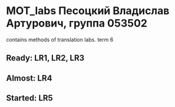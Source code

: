 # MOT_labs Песоцкий Владислав Артурович, группа 053502
contains methods of translation labs. term 6

##   Ready: LR1, LR2, LR3
##   Almost: LR4
##   Started: LR5

